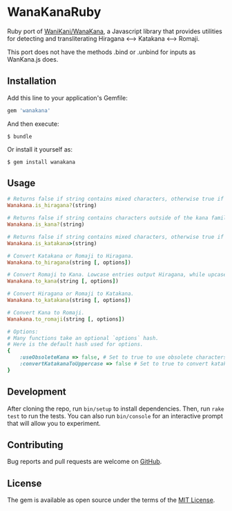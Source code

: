 # WanaKanaRuby

Ruby port of [WaniKani/WanaKana](https://github.com/WaniKani/WanaKana), a Javascript library that provides utilities for detecting and transliterating Hiragana <--> Katakana <--> Romaji.

This port does not have the methods .bind or .unbind for inputs as WanKana.js does.


## Installation

Add this line to your application's Gemfile:

```ruby
gem 'wanakana'
```

And then execute:

    $ bundle

Or install it yourself as:

    $ gem install wanakana

## Usage

```ruby
# Returns false if string contains mixed characters, otherwise true if Hiragana.
Wanakana.is_hiragana?(string)

# Returns false if string contains characters outside of the kana family, otherwise true if Hiragana and/or Katakana.
Wanakana.is_kana?(string)

# Returns false if string contains mixed characters, otherwise true if Katakana.
Wanakana.is_katakana>(string)

# Convert Katakana or Romaji to Hiragana.
Wanakana.to_hiragana(string [, options])

# Convert Romaji to Kana. Lowcase entries output Hiragana, while upcase entries output Katakana.
Wanakana.to_kana(string [, options])

# Convert Hiragana or Romaji to Katakana.
Wanakana.to_katakana(string [, options])

# Convert Kana to Romaji.
Wanakana.to_romaji(string [, options])

# Options:
# Many functions take an optional `options` hash.
# Here is the default hash used for options.
{
	:useObsoleteKana => false, # Set to true to use obsolete characters, such as ゐ and ゑ.
	:convertKatakanaToUppercase => false # Set to true to convert katakana characters to uppercase romaji.
}
```

## Development

After cloning the repo, run `bin/setup` to install dependencies. Then, run `rake test` to run the tests. You can also run `bin/console` for an interactive prompt that will allow you to experiment.

## Contributing

Bug reports and pull requests are welcome on [GitHub](https://github.com/cantrellnm/WanaKanaRuby).


## License

The gem is available as open source under the terms of the [MIT License](http://opensource.org/licenses/MIT).

